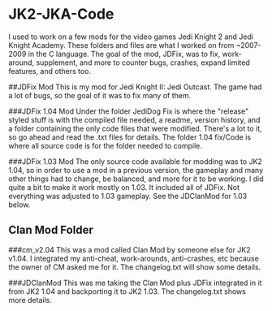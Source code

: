 # JK2-JKA-Code
I used to work on a few mods for the video games Jedi Knight 2 and Jedi Knight Academy. These folders and files are what I worked on from ~2007-2009 in the C language. The goal of the mod, JDFix, was to fix, work-around, supplement, and more to counter bugs, crashes, expand limited features, and others too.


##JDFix Mod
This is my mod for Jedi Knight II: Jedi Outcast. The game had a lot of bugs, so the goal of it was to fix many of them.

###JDFix 1.04 Mod
Under the folder JediDog Fix is where the "release" styled stuff is with the compiled file needed, a readme, version history, and a folder containing the only code files that were modified. There's a lot to it, so go ahead and read the .txt files for details. The folder 1.04 fix/Code is where all source code is for the folder needed to compile.

###JDFix 1.03 Mod
The only source code available for modding was to JK2 1.04, so in order to use a mod in a previous version, the gameplay and many other things had to change, be balanced, and more for it to be working. I did quite a bit to make it work mostly on 1.03. It included all of JDFix. Not everything was adjusted to 1.03 gameplay. See the JDClanMod for 1.03 below.


## Clan Mod Folder

###cm_v2.04
This was a mod called Clan Mod by someone else for JK2 v1.04. I integrated my anti-cheat, work-arounds, anti-crashes, etc because the owner of CM asked me for it. The changelog.txt will show some details.

###JDClanMod
This was me taking the Clan Mod plus JDFix integrated in it from JK2 1.04 and backporting it to JK2 1.03. The changelog.txt shows more details.

